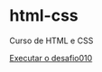 # html-css
 Curso de HTML e CSS

 <a href="https://jose-wanderson.github.io/html-css/exercicios/desafios/desafio010/index.html">Executar o desafio010</a>